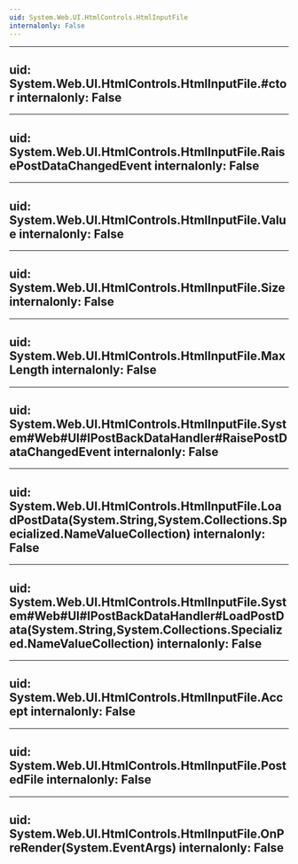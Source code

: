 ```yaml
---
uid: System.Web.UI.HtmlControls.HtmlInputFile
internalonly: False
---
```


---
uid: System.Web.UI.HtmlControls.HtmlInputFile.#ctor
internalonly: False
---

---
uid: System.Web.UI.HtmlControls.HtmlInputFile.RaisePostDataChangedEvent
internalonly: False
---

---
uid: System.Web.UI.HtmlControls.HtmlInputFile.Value
internalonly: False
---

---
uid: System.Web.UI.HtmlControls.HtmlInputFile.Size
internalonly: False
---

---
uid: System.Web.UI.HtmlControls.HtmlInputFile.MaxLength
internalonly: False
---

---
uid: System.Web.UI.HtmlControls.HtmlInputFile.System#Web#UI#IPostBackDataHandler#RaisePostDataChangedEvent
internalonly: False
---

---
uid: System.Web.UI.HtmlControls.HtmlInputFile.LoadPostData(System.String,System.Collections.Specialized.NameValueCollection)
internalonly: False
---

---
uid: System.Web.UI.HtmlControls.HtmlInputFile.System#Web#UI#IPostBackDataHandler#LoadPostData(System.String,System.Collections.Specialized.NameValueCollection)
internalonly: False
---

---
uid: System.Web.UI.HtmlControls.HtmlInputFile.Accept
internalonly: False
---

---
uid: System.Web.UI.HtmlControls.HtmlInputFile.PostedFile
internalonly: False
---

---
uid: System.Web.UI.HtmlControls.HtmlInputFile.OnPreRender(System.EventArgs)
internalonly: False
---
